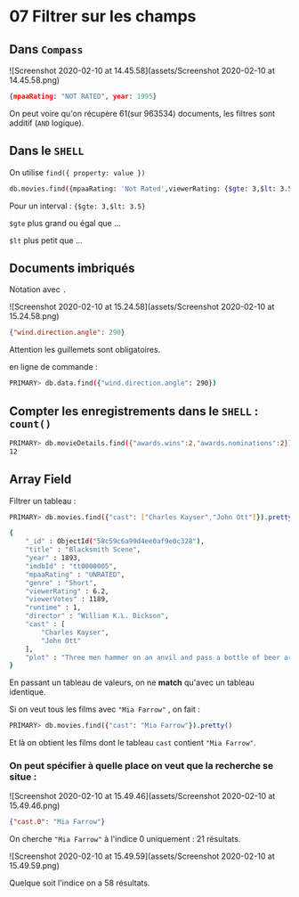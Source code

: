 # 07 Filtrer sur les champs

## Dans `Compass`

![Screenshot 2020-02-10 at 14.45.58](assets/Screenshot 2020-02-10 at 14.45.58.png)

```json
{mpaaRating: "NOT RATED", year: 1995}
```

On peut voire qu'on récupère 61(sur 963534) documents, les filtres sont additif (`AND` logique).

## Dans le `SHELL`

On utilise `find({ property: value })`

```bash
db.movies.find({mpaaRating: 'Not Rated',viewerRating: {$gte: 3,$lt: 3.5}})
```

Pour un interval : `{$gte: 3,$lt: 3.5}`

`$gte` plus grand ou égal que ...

`$lt` plus petit que ...

## Documents imbriqués

Notation avec `.`

![Screenshot 2020-02-10 at 15.24.58](assets/Screenshot 2020-02-10 at 15.24.58.png)

```json
{"wind.direction.angle": 290}
```

Attention les guillemets sont obligatoires.

en ligne de commande :

```bash
PRIMARY> db.data.find({"wind.direction.angle": 290})
```

## Compter les enregistrements dans le `SHELL` : `count()`

```bash
PRIMARY> db.movieDetails.find({"awards.wins":2,"awards.nominations":2}).count()
12
```

## Array Field

Filtrer un tableau :

```bash
PRIMARY> db.movies.find({"cast": ["Charles Kayser","John Ott"]}).pretty()

{
	"_id" : ObjectId("58c59c6a99d4ee0af9e0c328"),
	"title" : "Blacksmith Scene",
	"year" : 1893,
	"imdbId" : "tt0000005",
	"mpaaRating" : "UNRATED",
	"genre" : "Short",
	"viewerRating" : 6.2,
	"viewerVotes" : 1189,
	"runtime" : 1,
	"director" : "William K.L. Dickson",
	"cast" : [
		"Charles Kayser",
		"John Ott"
	],
	"plot" : "Three men hammer on an anvil and pass a bottle of beer around."
}
```

En passant un tableau de valeurs, on ne **match** qu'avec un tableau identique.

Si on veut tous les films avec `"Mia Farrow"` , on fait :

```bash
PRIMARY> db.movies.find({"cast": "Mia Farrow"}).pretty()
```

Et là on obtient les films dont le tableau `cast` contient `"Mia Farrow"`.

### On peut spécifier à quelle place on veut que la recherche se situe :

![Screenshot 2020-02-10 at 15.49.46](assets/Screenshot 2020-02-10 at 15.49.46.png)

```json
{"cast.0": "Mia Farrow"}
```

On cherche `"Mia Farrow"` à l'indice 0 uniquement : 21 résultats.

![Screenshot 2020-02-10 at 15.49.59](assets/Screenshot 2020-02-10 at 15.49.59.png)

Quelque soit l'indice on a 58 résultats.